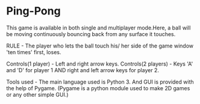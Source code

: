 # Ping-Pong

This game is available in both single and multiplayer mode.Here, a ball will be moving continuously
bouncing back from any surface it touches.

RULE - The player who lets the ball touch his/ her side of the game window 'ten times' 
first, loses. 

Controls(1 player) - Left and right arrow keys.
Controls(2 players) - Keys 'A' and 'D' for player 1 AND right and left arrow keys for
player 2.

Tools used -
The main language used is Python 3.
And GUI is provided with the help of Pygame.
(Pygame is a python module used to make 2D games or any other simple GUI.)
